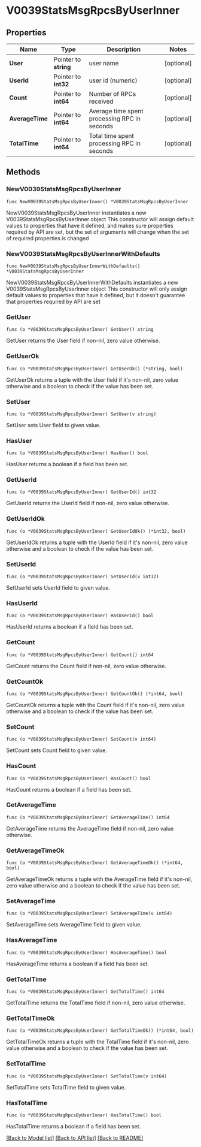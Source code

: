 # V0039StatsMsgRpcsByUserInner

## Properties

Name | Type | Description | Notes
------------ | ------------- | ------------- | -------------
**User** | Pointer to **string** | user name | [optional] 
**UserId** | Pointer to **int32** | user id (numeric) | [optional] 
**Count** | Pointer to **int64** | Number of RPCs received | [optional] 
**AverageTime** | Pointer to **int64** | Average time spent processing RPC in seconds | [optional] 
**TotalTime** | Pointer to **int64** | Total time spent processing RPC in seconds | [optional] 

## Methods

### NewV0039StatsMsgRpcsByUserInner

`func NewV0039StatsMsgRpcsByUserInner() *V0039StatsMsgRpcsByUserInner`

NewV0039StatsMsgRpcsByUserInner instantiates a new V0039StatsMsgRpcsByUserInner object
This constructor will assign default values to properties that have it defined,
and makes sure properties required by API are set, but the set of arguments
will change when the set of required properties is changed

### NewV0039StatsMsgRpcsByUserInnerWithDefaults

`func NewV0039StatsMsgRpcsByUserInnerWithDefaults() *V0039StatsMsgRpcsByUserInner`

NewV0039StatsMsgRpcsByUserInnerWithDefaults instantiates a new V0039StatsMsgRpcsByUserInner object
This constructor will only assign default values to properties that have it defined,
but it doesn't guarantee that properties required by API are set

### GetUser

`func (o *V0039StatsMsgRpcsByUserInner) GetUser() string`

GetUser returns the User field if non-nil, zero value otherwise.

### GetUserOk

`func (o *V0039StatsMsgRpcsByUserInner) GetUserOk() (*string, bool)`

GetUserOk returns a tuple with the User field if it's non-nil, zero value otherwise
and a boolean to check if the value has been set.

### SetUser

`func (o *V0039StatsMsgRpcsByUserInner) SetUser(v string)`

SetUser sets User field to given value.

### HasUser

`func (o *V0039StatsMsgRpcsByUserInner) HasUser() bool`

HasUser returns a boolean if a field has been set.

### GetUserId

`func (o *V0039StatsMsgRpcsByUserInner) GetUserId() int32`

GetUserId returns the UserId field if non-nil, zero value otherwise.

### GetUserIdOk

`func (o *V0039StatsMsgRpcsByUserInner) GetUserIdOk() (*int32, bool)`

GetUserIdOk returns a tuple with the UserId field if it's non-nil, zero value otherwise
and a boolean to check if the value has been set.

### SetUserId

`func (o *V0039StatsMsgRpcsByUserInner) SetUserId(v int32)`

SetUserId sets UserId field to given value.

### HasUserId

`func (o *V0039StatsMsgRpcsByUserInner) HasUserId() bool`

HasUserId returns a boolean if a field has been set.

### GetCount

`func (o *V0039StatsMsgRpcsByUserInner) GetCount() int64`

GetCount returns the Count field if non-nil, zero value otherwise.

### GetCountOk

`func (o *V0039StatsMsgRpcsByUserInner) GetCountOk() (*int64, bool)`

GetCountOk returns a tuple with the Count field if it's non-nil, zero value otherwise
and a boolean to check if the value has been set.

### SetCount

`func (o *V0039StatsMsgRpcsByUserInner) SetCount(v int64)`

SetCount sets Count field to given value.

### HasCount

`func (o *V0039StatsMsgRpcsByUserInner) HasCount() bool`

HasCount returns a boolean if a field has been set.

### GetAverageTime

`func (o *V0039StatsMsgRpcsByUserInner) GetAverageTime() int64`

GetAverageTime returns the AverageTime field if non-nil, zero value otherwise.

### GetAverageTimeOk

`func (o *V0039StatsMsgRpcsByUserInner) GetAverageTimeOk() (*int64, bool)`

GetAverageTimeOk returns a tuple with the AverageTime field if it's non-nil, zero value otherwise
and a boolean to check if the value has been set.

### SetAverageTime

`func (o *V0039StatsMsgRpcsByUserInner) SetAverageTime(v int64)`

SetAverageTime sets AverageTime field to given value.

### HasAverageTime

`func (o *V0039StatsMsgRpcsByUserInner) HasAverageTime() bool`

HasAverageTime returns a boolean if a field has been set.

### GetTotalTime

`func (o *V0039StatsMsgRpcsByUserInner) GetTotalTime() int64`

GetTotalTime returns the TotalTime field if non-nil, zero value otherwise.

### GetTotalTimeOk

`func (o *V0039StatsMsgRpcsByUserInner) GetTotalTimeOk() (*int64, bool)`

GetTotalTimeOk returns a tuple with the TotalTime field if it's non-nil, zero value otherwise
and a boolean to check if the value has been set.

### SetTotalTime

`func (o *V0039StatsMsgRpcsByUserInner) SetTotalTime(v int64)`

SetTotalTime sets TotalTime field to given value.

### HasTotalTime

`func (o *V0039StatsMsgRpcsByUserInner) HasTotalTime() bool`

HasTotalTime returns a boolean if a field has been set.


[[Back to Model list]](../README.md#documentation-for-models) [[Back to API list]](../README.md#documentation-for-api-endpoints) [[Back to README]](../README.md)


